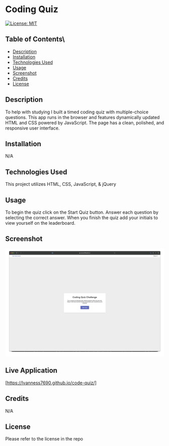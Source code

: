 # Coding Quiz
[![License: MIT](https://img.shields.io/badge/License-MIT-yellow.svg)](https://opensource.org/licenses/MIT)

## Table of Contents\
* [Description](#description)
* [Installation](#installation)
* [Technologies Used](#technologies-used)
* [Usage](#usage)
* [Screenshot](#screenshot)
* [Credits](#credits)
* [License](#license)

## Description

To help with studying I built a timed coding quiz with multiple-choice questions. This app runs in the browser and features dynamically updated HTML and CSS powered by JavaScript. The page has a clean, polished, and responsive user interface. 

## Installation

N/A

## Technologies Used

This project utilizes HTML, CSS, JavaScript, & jQuery

## Usage

To begin the quiz click on the Start Quiz button. Answer each question by selecting the correct answer. When you finish the quiz add your initials to view yourself on the leaderboard.

## Screenshot

![Alt text](code-quiz-demo.gif)

## Live Application

[https://lvanness7690.github.io/code-quiz/]

## Credits

N/A

## License

Please refer to the license in the repo